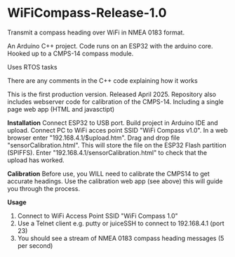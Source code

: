 # WiFiCompass-Release-1.0

Transmit a compass heading over WiFi in NMEA 0183 format. 

An Arduino C++ project.
Code runs on an ESP32 with the arduino core. Hooked up to a CMPS-14 compass module. 

Uses RTOS tasks 

There are any comments in the C++ code explaining how it works

This is the first production version. Released April 2025.
Repository also includes webserver code for calibration of the CMPS-14. Including a single page web app (HTML and javasctipt)

**Installation**
Connect ESP32 to USB port. Build project in Arduino IDE and upload. Connect PC to WiFi acces point SSID "WiFi Compass v1.0".
In a web browser enter "192.168.4.1/$upload.htm". Drag and drop file "sensorCalibration.html". This will store the file on the ESP32 Flash partition (SPIFFS). Enter "192.168.4.1/sensorCalibration.html" to check that the upload has worked. 

**Calibration**
Before use, you WILL need to calibrate the CMPS14 to get accurate headings. Use the calibration web app (see above) this will guide you through the process.

**Usage**
1. Connect to WiFi Access Point SSID "WiFi Compass 1.0"
2. Use a Telnet client e.g. putty or juiceSSH to connect to 192.168.4.1 (port 23)
3. You should see a stream of NMEA 0183 compass heading messages (5 per second)
